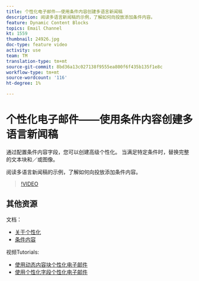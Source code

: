 ```yaml
---
title: 个性化电子邮件——使用条件内容创建多语言新闻稿
description: 阅读多语言新闻稿的示例，了解如何向投放添加条件内容。
feature: Dynamic Content Blocks
topics: Email Channel
kt: 1559
thumbnail: 24926.jpg
doc-type: feature video
activity: use
team: TM
translation-type: tm+mt
source-git-commit: 8bd36a13c027138f9555ea800f6f435b135f1e8c
workflow-type: tm+mt
source-wordcount: '116'
ht-degree: 1%

---
```



# 个性化电子邮件——使用条件内容创建多语言新闻稿

通过配置条件内容字段，您可以创建高级个性化。 当满足特定条件时，替换完整的文本块和／或图像。

阅读多语言新闻稿的示例，了解如何向投放添加条件内容。

>[!VIDEO](https://video.tv.adobe.com/v/24926?quality=12)

## 其他资源

文档：

* [关于个性化](https://docs.adobe.com/content/help/en/campaign-classic/using/sending-messages/personalizing-deliveries/about-personalization.html)
* [条件内容](https://docs.adobe.com/content/help/en/campaign-classic/using/sending-messages/personalizing-deliveries/conditional-content.html)

视频Tutorials:

* [使用动态内容块个性化电子邮件](/help/acc/sending-messages/email-channel/personalization-with-dynamic-content-blocks.md)
* [使用个性化字段个性化电子邮件](/help/acc/sending-messages/email-channel/personalizing-emails-using-personalization-fields.md)
